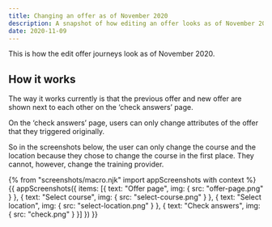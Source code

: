 ```yaml
---
title: Changing an offer as of November 2020
description: A snapshot of how editing an offer looks as of November 2020
date: 2020-11-09
---
```


This is how the edit offer journeys look as of November 2020.

## How it works

The way it works currently is that the previous offer and new offer are shown next to each other on the ‘check answers’ page.

On the ‘check answers’ page, users can only change attributes of the offer that they triggered originally.

So in the screenshots below, the user can only change the course and the location because they chose to change the course in the first place. They cannot, however, change the training provider.

{% from "screenshots/macro.njk" import appScreenshots with context %}
{{ appScreenshots({
  items: [{
    text: "Offer page",
    img: {
      src: "offer-page.png"
    }
  }, {
    text: "Select course",
    img: {
      src: "select-course.png"
    }
  }, {
    text: "Select location",
    img: {
      src: "select-location.png"
    }
  }, {
    text: "Check answers",
    img: {
      src: "check.png"
    }
  }]
}) }}
